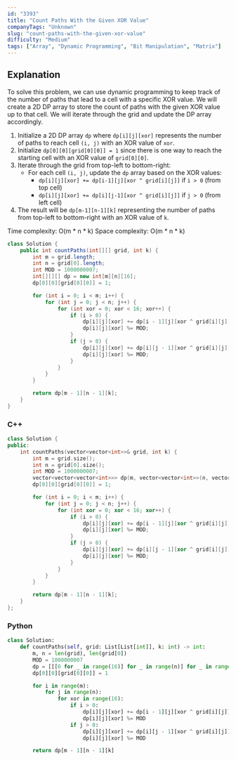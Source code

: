 ```yaml
---
id: "3393"
title: "Count Paths With the Given XOR Value"
companyTags: "Unknown"
slug: "count-paths-with-the-given-xor-value"
difficulty: "Medium"
tags: ["Array", "Dynamic Programming", "Bit Manipulation", "Matrix"]
---
```


## Explanation

To solve this problem, we can use dynamic programming to keep track of the number of paths that lead to a cell with a specific XOR value. We will create a 2D DP array to store the count of paths with the given XOR value up to that cell. We will iterate through the grid and update the DP array accordingly.

1. Initialize a 2D DP array `dp` where `dp[i][j][xor]` represents the number of paths to reach cell `(i, j)` with an XOR value of `xor`.
2. Initialize `dp[0][0][grid[0][0]] = 1` since there is one way to reach the starting cell with an XOR value of `grid[0][0]`.
3. Iterate through the grid from top-left to bottom-right:
   - For each cell `(i, j)`, update the `dp` array based on the XOR values:
     - `dp[i][j][xor] += dp[i-1][j][xor ^ grid[i][j]]` if `i > 0` (from top cell)
     - `dp[i][j][xor] += dp[i][j-1][xor ^ grid[i][j]]` if `j > 0` (from left cell)
4. The result will be `dp[m-1][n-1][k]` representing the number of paths from top-left to bottom-right with an XOR value of `k`.

Time complexity: O(m * n * k)
Space complexity: O(m * n * k)
```java
class Solution {
    public int countPaths(int[][] grid, int k) {
        int m = grid.length;
        int n = grid[0].length;
        int MOD = 1000000007;
        int[][][] dp = new int[m][n][16];
        dp[0][0][grid[0][0]] = 1;

        for (int i = 0; i < m; i++) {
            for (int j = 0; j < n; j++) {
                for (int xor = 0; xor < 16; xor++) {
                    if (i > 0) {
                        dp[i][j][xor] += dp[i - 1][j][xor ^ grid[i][j]];
                        dp[i][j][xor] %= MOD;
                    }
                    if (j > 0) {
                        dp[i][j][xor] += dp[i][j - 1][xor ^ grid[i][j]];
                        dp[i][j][xor] %= MOD;
                    }
                }
            }
        }

        return dp[m - 1][n - 1][k];
    }
}
```

### C++
```cpp
class Solution {
public:
    int countPaths(vector<vector<int>>& grid, int k) {
        int m = grid.size();
        int n = grid[0].size();
        int MOD = 1000000007;
        vector<vector<vector<int>>> dp(m, vector<vector<int>>(n, vector<int>(16, 0)));
        dp[0][0][grid[0][0]] = 1;

        for (int i = 0; i < m; i++) {
            for (int j = 0; j < n; j++) {
                for (int xor = 0; xor < 16; xor++) {
                    if (i > 0) {
                        dp[i][j][xor] += dp[i - 1][j][xor ^ grid[i][j]];
                        dp[i][j][xor] %= MOD;
                    }
                    if (j > 0) {
                        dp[i][j][xor] += dp[i][j - 1][xor ^ grid[i][j]];
                        dp[i][j][xor] %= MOD;
                    }
                }
            }
        }

        return dp[m - 1][n - 1][k];
    }
};
```

### Python
```python
class Solution:
    def countPaths(self, grid: List[List[int]], k: int) -> int:
        m, n = len(grid), len(grid[0])
        MOD = 1000000007
        dp = [[[0 for _ in range(16)] for _ in range(n)] for _ in range(m]
        dp[0][0][grid[0][0]] = 1

        for i in range(m):
            for j in range(n):
                for xor in range(16):
                    if i > 0:
                        dp[i][j][xor] += dp[i - 1][j][xor ^ grid[i][j]]
                        dp[i][j][xor] %= MOD
                    if j > 0:
                        dp[i][j][xor] += dp[i][j - 1][xor ^ grid[i][j]]
                        dp[i][j][xor] %= MOD

        return dp[m - 1][n - 1][k]
```